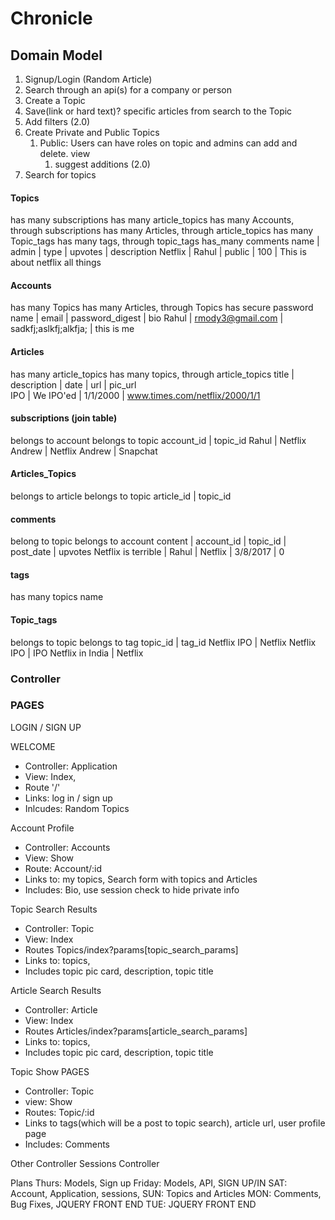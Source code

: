 # Chronicle


## Domain Model
1. Signup/Login (Random Article)
2. Search through an api(s) for a company or person
3. Create a Topic
4. Save(link or hard text)? specific articles from search to the Topic
5. Add filters (2.0)
6.  Create Private and Public Topics
    1. Public: Users can have roles on topic and admins can add and delete. view
        1. suggest additions (2.0)
7. Search for topics


#### Topics
has many subscriptions
has many article_topics
has many Accounts, through subscriptions
has many Articles, through article_topics
has many Topic_tags
has many tags, through topic_tags
has_many comments
name  | admin | type | upvotes | description
Netflix | Rahul | public | 100 | This is about netflix all things

#### Accounts
has many Topics
has many Articles, through Topics
has secure password
name | email | password_digest | bio
Rahul | rmody3@gmail.com | sadkfj;aslkfj;alkfja; | this is me

#### Articles
has many article_topics
has many topics, through article_topics
title | description | date | url | pic_url  
IPO   | We IPO'ed | 1/1/2000 | www.times.com/netflix/2000/1/1

#### subscriptions (join table)
belongs to account
belongs to topic
  account_id | topic_id
  Rahul      | Netflix
  Andrew     | Netflix
  Andrew     | Snapchat

#### Articles_Topics
belongs to article
belongs to topic
  article_id | topic_id

#### comments
belong to topic
belongs to account
content | account_id | topic_id | post_date | upvotes
Netflix is terrible | Rahul | Netflix | 3/8/2017 | 0

#### tags
has many topics
name

#### Topic_tags
belongs to topic
belongs to tag
topic_id | tag_id
Netflix IPO | Netflix
Netflix IPO | IPO
Netflix in India | Netflix


### Controller

### PAGES

LOGIN / SIGN UP

WELCOME
- Controller: Application
- View: Index,
- Route '/'
- Links: log in / sign up
- Inlcudes: Random Topics

Account Profile
-  Controller: Accounts
- View: Show
- Route: Account/:id
- Links to: my topics, Search form with topics and Articles
- Includes: Bio, use session check to hide private info

Topic Search Results
- Controller: Topic
- View: Index
- Routes Topics/index?params[topic_search_params]
- Links to: topics,
- Includes topic pic card, description, topic title


Article Search Results
- Controller: Article
- View: Index
- Routes Articles/index?params[article_search_params]
- Links to: topics,
- Includes topic pic card, description, topic title

Topic Show PAGES
- Controller: Topic
- view: Show
- Routes: Topic/:id
- Links to tags(which will be a post to topic search), article url, user profile page
- Includes: Comments

Other Controller
Sessions Controller

Plans
Thurs: Models, Sign up
Friday: Models, API, SIGN UP/IN
SAT: Account, Application, sessions,
SUN: Topics and Articles
MON: Comments, Bug Fixes, JQUERY FRONT END
TUE: JQUERY FRONT END
